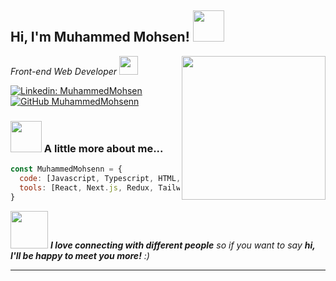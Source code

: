 <h2> Hi, I'm Muhammed Mohsen! <img src="https://media.giphy.com/media/mGcNjsfWAjY5AEZNw6/giphy.gif" width="50"></h2>
<img align='right' src="https://media.giphy.com/media/qgQUggAC3Pfv687qPC/giphy.gif" width="230">
<p><em>Front-end Web Developer <img src="https://media.giphy.com/media/WUlplcMpOCEmTGBtBW/giphy.gif" width="30"> 
</em></p>

[![Linkedin: MuhammedMohsen](https://img.shields.io/badge/-MuhammedMohsen-blue?style=flat-square&logo=Linkedin&logoColor=white&link=https://www.linkedin.com/in/muhammed-mohsen-5a65b2228/)](https://www.linkedin.com/in/muhammed-mohsen-5a65b2228/)
[![GitHub MuhammedMohsenn](https://img.shields.io/github/followers/MuhammedMohsenn?label=follow&style=social)](https://github.com/MuhammedMohsenn)


### <img src="https://media.giphy.com/media/VgCDAzcKvsR6OM0uWg/giphy.gif" width="50"> A little more about me...  

```javascript
const MuhammedMohsenn = {
  code: [Javascript, Typescript, HTML, CSS],
  tools: [React, Next.js, Redux, TailwindCss, SASS],
}
```

<img src="https://media.giphy.com/media/LnQjpWaON8nhr21vNW/giphy.gif" width="60"> <em><b>I love connecting with different people</b> so if you want to say <b>hi, I'll be happy to meet you more!</b> :)</em>

---
